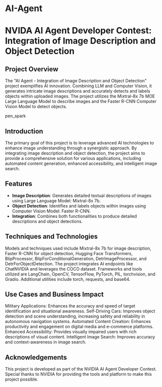 # AI-Agent
# NVIDA AI Agent Developer Contest: Integration of Image Description and Object Detection

## Project Overview

The "AI Agent - Integration of Image Description and Object Detection" project exemplifies AI innovation. Combining LLM and Computer Vision, it generates intricate image descriptions and accurately detects and labels objects within uploaded images. The project utilizes the Mixtral-8x 7b MOE Large Language Model to describe images and the Faster R-CNN Computer Vision Model to detect objects.

pen_spark


## Introduction

The primary goal of this project is to leverage advanced AI technologies to enhance image understanding through a synergistic approach. By integrating image description and object detection, the project aims to provide a comprehensive solution for various applications, including automated content generation, enhanced accessibility, and intelligent image search.

## Features

- **Image Description**: Generates detailed textual descriptions of images using Large Language Model: Mixtral-8x 7b.
- **Object Detection**: Identifies and labels objects within images using Computer Vision Model: Faster R-CNN.
- **Integration**:  Combines both functionalities to produce detailed descriptions and object detections.

## Techniques and Technologies

Models and techniques used include Mixtral-8x 7b for image description, Faster R-CNN for object detection, Hugging Face Transformers, BlipProcessor, BlipForConditionalGeneration, DetrImageProcessor, and DetrForObjectDetection. The project integrates AI endpoints like ChatNVIDIA and leverages the COCO dataset. Frameworks and tools utilized are LangChain, OpenCV, TensorFlow, PyTorch, PIL, torchvision, and Gradio. Additional utilities include torch, requests, and base64.

## Use Cases and Business Impact

Military Applications: Enhances the accuracy and speed of target identification and situational awareness.
Self-Driving Cars: Improves object detection and scene understanding, increasing safety and reliability in autonomous navigation systems.
Automated Content Creation: Enhances productivity and engagement on digital media and e-commerce platforms.
Enhanced Accessibility: Provides visually impaired users with rich descriptions of visual content.
Intelligent Image Search: Improves accuracy and context-awareness in image search.

## Acknowledgements

This project is developed as part of the NVIDIA AI Agent Developer Contest. Special thanks to NVIDIA for providing the tools and platform to make this project possible.
